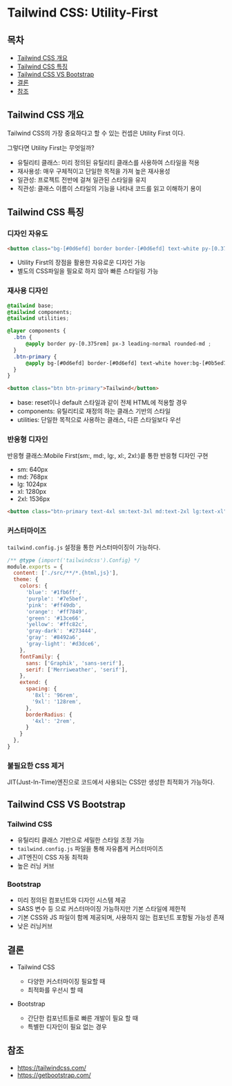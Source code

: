 # Tailwind CSS: Utility-First


## 목차

- [Tailwind CSS 개요](#Tailwind-CSS-개요)
- [Tailwind CSS 특징](#Tailwind-CSS-특징)
- [Tailwind CSS VS Bootstrap](#Tailwind-CSS-VS-Bootstrap)
- [결론](#결론)
- [참조](#참조)


## Tailwind CSS 개요

Tailwind CSS의 가장 중요하다고 할 수 있는 컨셉은 Utility First 이다.

그렇다면 Utility First는 무엇일까?

- 유틸리티 클래스: 미리 정의된 유틸리티 클래스를 사용하여 스타일을 적용
- 재사용성: 매우 구체적이고 단일한 목적을 가져 높은 재사용성
- 일관성: 프로젝트 전반에 걸쳐 일관된 스타일을 유지
- 직관성: 클래스 이름이 스타일의 기능을 나타내 코드를 읽고 이해하기 용이


## Tailwind CSS 특징

### 디자인 자유도

```html
<button class="bg-[#0d6efd] border border-[#0d6efd] text-white py-[0.375rem] px-3 leading-normal rounded-md hover:bg-[#0b5ed7]">Tailwind</button>
```

- Utility First의 장점을 활용한 자유로운 디자인 가능
- 별도의 CSS파일을 필요로 하지 않아 빠른 스타일링 가능


### 재사용 디자인

```css
@tailwind base;
@tailwind components;
@tailwind utilities;

@layer components {
  .btn {
      @apply border py-[0.375rem] px-3 leading-normal rounded-md ;
  }
  .btn-primary {
      @apply bg-[#0d6efd] border-[#0d6efd] text-white hover:bg-[#0b5ed7];
  }
}
```

```html
<button class="btn btn-primary">Tailwind</button>
```

- base: reset이나 default 스타일과 같이 전체 HTML에 적용할 경우
- components: 유틸리티로 재정의 하는 클래스 기반의 스타일
- utilities: 단일한 목적으로 사용하는 클래스, 다른 스타일보다 우선


### 반응형 디자인

반응형 클래스:Mobile First(sm:, md:, lg:, xl:, 2xl:)릍 통한 반응형 디자인 구현
- sm: 640px
- md: 768px
- lg: 1024px
- xl: 1280px
- 2xl: 1536px

```html
<button class="btn-primary text-4xl sm:text-3xl md:text-2xl lg:text-xl">Tailwind</button>
```


###  커스터마이즈

`tailwind.config.js` 설정을 통한 커스터마이징이 가능하다.

```js
/** @type {import('tailwindcss').Config} */
module.exports = {
  content: ['./src/**/*.{html,js}'],
  theme: {
    colors: {
      'blue': '#1fb6ff',
      'purple': '#7e5bef',
      'pink': '#ff49db',
      'orange': '#ff7849',
      'green': '#13ce66',
      'yellow': '#ffc82c',
      'gray-dark': '#273444',
      'gray': '#8492a6',
      'gray-light': '#d3dce6',
    },
    fontFamily: {
      sans: ['Graphik', 'sans-serif'],
      serif: ['Merriweather', 'serif'],
    },
    extend: {
      spacing: {
        '8xl': '96rem',
        '9xl': '128rem',
      },
      borderRadius: {
        '4xl': '2rem',
      }
    }
  },
}
```


### 불필요한 CSS 제거

JIT(Just-In-Time)엔진으로 코드에서 사용되는 CSS만 생성한 최적화가 가능하다.


## Tailwind CSS VS Bootstrap

### Tailwind CSS

- 유틸리티 클래스 기반으로 세밀한 스타일 조정 가능
- `tailwind.config.js` 파일을 통해 자유롭게 커스터마이즈
- JIT엔진이 CSS 자동 최적화
- 높은 러닝 커브

### Bootstrap

- 미리 정의된 컴포넌트와 디자인 시스템 제공
- SASS 변수 등 으로 커스터마이징 가능하지만 기본 스타일에 제한적
- 기본 CSS와 JS 파일이 함께 제공되며, 사용하지 않는 컴포넌트 포함될 가능성 존재
- 낮은 러닝커브


## 결론

- Tailwind CSS
  - 다양한 커스터마이징 필요할 때
  - 최적화를 우선시 할 때

- Bootstrap
  - 간단한 컴포넌트들로 빠른 개발이 필요 할 때
  - 특별한 디자인이 필요 없는 경우


## 참조

- https://tailwindcss.com/
- https://getbootstrap.com/